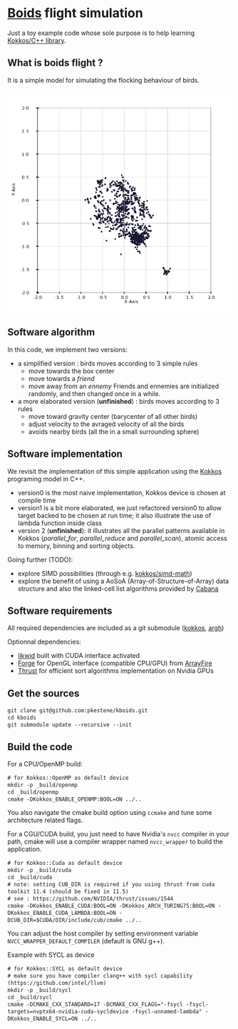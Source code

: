 # [Boids](https://en.wikipedia.org/wiki/Boids) flight simulation

Just a toy example code whose sole purpose is to help learning [Kokkos/C++ library](https://github.com/kokkos/kokkos).

## What is boids flight ?

It is a simple model for simulating the flocking behaviour of birds.

![boids_512x512](https://github.com/pkestene/kboids/blob/master/boids_flight.gif)

## Software algorithm

In this code, we implement two versions:
- a simplified version : birds moves according to 3 simple rules
  * move towards the box center
  * move towards a _friend_
  * move away from an _ennemy_
  Friends and ennemies are initialized randomly, and then changed once in a while.
- a more elaborated version (**unfinished**) : birds moves according to 3 rules
  * move toward gravity center (barycenter of all other birds)
  * adjust velocity to the avraged velocity of all the birds
  * avoids nearby birds (all the in a small surrounding sphere)

## Software implementation

We revisit the implementation of this simple application using the [Kokkos](https://github.com/kokkos/kokkos) programing model in C++.

- version0 is the most naive implementation, Kokkos device is chosen at compile time
- version1 is a bit more elaborated, we just refactored version0 to allow target backed to be chosen at run time; it also illustrate the use of lambda function inside class
- version 2 (**unfinished**): it illustrates all the parallel patterns available in Kokkos (_parallel_for_, _parallel_reduce_ and _parallel_scan_), atomic access to memory, binning and sorting objects.

Going further (TODO):
- explore SIMD possibilities (through e.g. [kokkos/simd-math](https://github.com/kokkos/simd-math))
- explore the benefit of using a AoSoA (Array-of-Structure-of-Array) data structure and also the linked-cell list algorithms provided by [Cabana](https://github.com/ECP-copa/Cabana)

## Software requirements

All required dependencies are included as a git submodule ([kokkos](https://github.com/kokkos/kokkos), [argh](https://github.com/adishavit/argh))

Optionnal dependencies:
- [likwid](https://github.com/RRZE-HPC/likwid) built with CUDA interface activated
- [Forge](https://github.com/arrayfire/forge) for OpenGL interface (compatible CPU/GPU) from [ArrayFire](https://github.com/arrayfire/arrayfire)
- [Thrust](https://github.com/NVIDIA/thrust) for efficient sort algorithms implementation on Nvidia GPUs

## Get the sources

```shell
git clone git@github.com:pkestene/kboids.git
cd kboids
git submodule update --recursive --init
```

## Build the code

For a CPU/OpenMP build:

```shell
# for Kokkos::OpenMP as default device
mkdir -p _build/openmp
cd _build/openmp
cmake -DKokkos_ENABLE_OPENMP:BOOL=ON ../..
```

You also navigate the cmake build option using `ccmake` and tune some architecture related flags.

For a CGU/CUDA build, you just need to have Nvidia's `nvcc` compiler in your path, cmake will use a compiler wrapper named `nvcc_wrapper` to build the application.

```shell
# for Kokkos::Cuda as default device
mkdir -p _build/cuda
cd _build/cuda
# note: setting CUB_DIR is required if you using thrust from cuda toolkit 11.4 (should be fixed in 11.5)
# see : https://github.com/NVIDIA/thrust/issues/1544
cmake -DKokkos_ENABLE_CUDA:BOOL=ON -DKokkos_ARCH_TURING75:BOOL=ON -DKokkos_ENABLE_CUDA_LAMBDA:BOOL=ON -DCUB_DIR=$CUDA/DIR/include/cub/cmake ../..
```

You can adjust the host compiler by setting environment variable `NVCC_WRAPPER_DEFAULT_COMPILER` (default is GNU g++).

Example with SYCL as device
```shell
# for Kokkos::SYCL as default device
# make sure you have compiler clang++ with sycl capability (https://github.com/intel/llvm)
mkdir -p _build/sycl
cd _build/sycl
cmake -DCMAKE_CXX_STANDARD=17 -DCMAKE_CXX_FLAGS="-fsycl -fsycl-targets=nvptx64-nvidia-cuda-sycldevice -fsycl-unnamed-lambda" -DKokkos_ENABLE_SYCL=ON ../..
```
